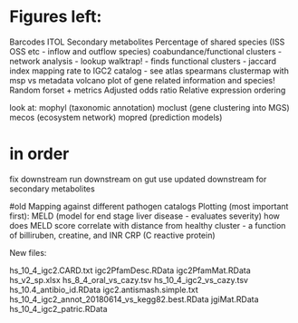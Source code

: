 # Figures left:
Barcodes
ITOL
Secondary metabolites
Percentage of shared species (ISS OSS etc - inflow and outflow species)
coabundance/functional clusters - network analysis - lookup walktrap! - finds functional clusters - jaccard index
mapping rate to IGC2 catalog - see atlas
spearmans clustermap with msp vs metadata
volcano plot of gene related information and species!
Random forset + metrics
Adjusted odds ratio
Relative expression ordering

look at:
mophyl (taxonomic annotation)
moclust (gene clustering into MGS)
mecos (ecosystem network)
mopred (prediction models)

# in order
fix downstream
run downstream on gut
use updated downstream for secondary metabolites

#old
Mapping against different pathogen catalogs
Plotting (most important first):
MELD (model for end stage liver disease - evaluates severity)
	how does MELD score correlate with distance from healthy cluster
	- a function of billiruben, creatine, and INR
CRP (C reactive protein)

New files:

hs_10_4_igc2.CARD.txt
igc2PfamDesc.RData
igc2PfamMat.RData
hs_v2_sp.xlsx
hs_8_4_oral_vs_cazy.tsv
hs_10_4_igc2_vs_cazy.tsv
hs_10.4_antibio_id.RData
igc2.antismash.simple.txt
hs_10_4_igc2_annot_20180614_vs_kegg82.best.RData
jgiMat.RData
hs_10_4_igc2_patric.RData

